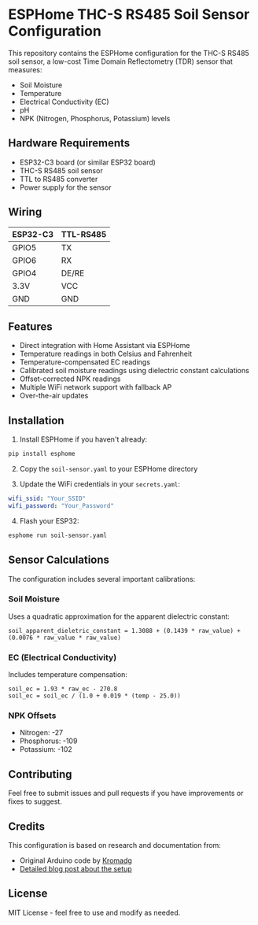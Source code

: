 # ESPHome THC-S RS485 Soil Sensor Configuration

This repository contains the ESPHome configuration for the THC-S RS485 soil sensor, a low-cost Time Domain Reflectometry (TDR) sensor that measures:
- Soil Moisture
- Temperature
- Electrical Conductivity (EC)
- pH
- NPK (Nitrogen, Phosphorus, Potassium) levels

## Hardware Requirements

- ESP32-C3 board (or similar ESP32 board)
- THC-S RS485 soil sensor
- TTL to RS485 converter
- Power supply for the sensor

## Wiring

| ESP32-C3 | TTL-RS485 |
|----------|-----------|
| GPIO5    | TX        |
| GPIO6    | RX        |
| GPIO4    | DE/RE     |
| 3.3V     | VCC       |
| GND      | GND       |

## Features

- Direct integration with Home Assistant via ESPHome
- Temperature readings in both Celsius and Fahrenheit
- Temperature-compensated EC readings
- Calibrated soil moisture readings using dielectric constant calculations
- Offset-corrected NPK readings
- Multiple WiFi network support with fallback AP
- Over-the-air updates

## Installation

1. Install ESPHome if you haven't already:
```bash
pip install esphome
```

2. Copy the `soil-sensor.yaml` to your ESPHome directory

3. Update the WiFi credentials in your `secrets.yaml`:
```yaml
wifi_ssid: "Your_SSID"
wifi_password: "Your_Password"
```

4. Flash your ESP32:
```bash
esphome run soil-sensor.yaml
```

## Sensor Calculations

The configuration includes several important calibrations:

### Soil Moisture
Uses a quadratic approximation for the apparent dielectric constant:
```
soil_apparent_dieletric_constant = 1.3088 + (0.1439 * raw_value) + (0.0076 * raw_value * raw_value)
```

### EC (Electrical Conductivity)
Includes temperature compensation:
```
soil_ec = 1.93 * raw_ec - 270.8
soil_ec = soil_ec / (1.0 + 0.019 * (temp - 25.0))
```

### NPK Offsets
- Nitrogen: -27
- Phosphorus: -109
- Potassium: -102

## Contributing

Feel free to submit issues and pull requests if you have improvements or fixes to suggest.

## Credits

This configuration is based on research and documentation from:
- Original Arduino code by [Kromadg](https://github.com/kromadg/soil-sensor)
- [Detailed blog post about the setup](your-blog-post-if-you-have-one)

## License

MIT License - feel free to use and modify as needed.
